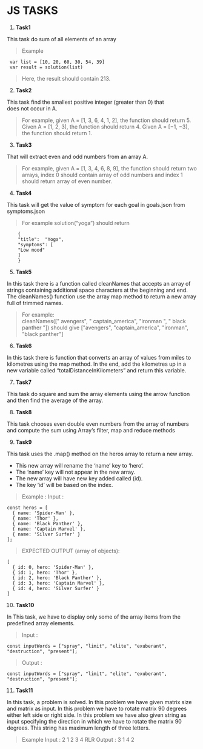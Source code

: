 # JS TASKS
 1. **Task1**

This task do sum of all elements of an array

> Example

    
     var list = [10, 20, 60, 30, 54, 39]  
	 var result = solution(list)

> Here, the result should contain 213.

 2. **Task2**

This task find the smallest positive integer (greater than 0) that  
does not occur in A.

> For example,  given A = [1, 3, 6, 4, 1, 2], the function  should
> return 5.   Given A = [1, 2, 3], the function should return 4.   Given
> A = [−1, −3], the function should return 1.

 3. **Task3**

That will extract even and odd numbers from an array A. 

> For example,  given A = [1, 3, 4, 6, 8, 9], the function  should
> return two arrays, index 0 should   contain array of odd numbers and
> index 1 should return array of even number.

 4. **Task4**
 
 This task will get the value of symptom for each goal in goals.json from symptoms.json

> For example solution(“yoga”) should return

		{  
		"title":  "Yoga",  
		"symptoms": [  
		"Low mood"  
		]
		}

 5. **Task5**

In this task there is a function called cleanNames that accepts an array of strings containing additional space characters at the beginning and end. The cleanNames() function  use the array map method to return a new array full of trimmed names.
> For example:  
> cleanNames([" avengers", "   captain_america", "ironman   ", " black
> panther   "])  should give ["avengers", "captain_america", "ironman",
> "black panther"]

 6. **Task6**
 
 In this task there is function that converts an array of values from miles to kilometres using the map method. In the end, add the kilometres up in a new variable called “totalDistanceInKilometers” and return this variable.
 
 7. **Task7**
		
This task do square and sum the array elements using the arrow function and then find the average of the array.

8. **Task8**

This task chooses even double even numbers from the array of numbers and compute the sum using Array’s filter, map and reduce methods

9. **Task9**	

This task uses the .map() method on the heros array to return a new array.  

-   This new array will rename the ‘name’ key to ‘hero’.
-   The ‘name’ key will not appear in the new array.
-   The new array will have new key added called (id).
-   The key ‘id’ will be based on the index. 

> Example : 
> Input : 

    const heros = [
      { name: 'Spider-Man' },
      { name: 'Thor' },
      { name: 'Black Panther' },
      { name: 'Captain Marvel' },
      { name: 'Silver Surfer' }
    ];

> EXPECTED OUTPUT (array of objects):

    [
      { id: 0, hero: 'Spider-Man' }, 
      { id: 1, hero: 'Thor' }, 
      { id: 2, hero: 'Black Panther' }, 
      { id: 3, hero: 'Captain Marvel' }, 
      { id: 4, hero: 'Silver Surfer' }
    ]

10. **Task10**

In This task, we have to display only some of the array items from the predefined array elements.

> Input :

    const inputWords = ["spray", "limit", "elite", "exuberant", "destruction", "present"];
    

> Output : 
 

    const inputWords = ["spray", "limit", "elite", "exuberant", "destruction", "present"];

11. **Task11**

In this task, a problem is solved.
In this problem we have given matrix size and matrix as input.
In this problem we have to rotate matrix 90 degrees either left side or right side.
In this problem we have also given string as input specifying the direction in which we have to rotate the matrix 90 degrees. This string has maximum length of three letters.

> Example 
> Input :
> 2
> 1 2
> 3 4
> RLR
> Output :
> 3 1 
> 4 2

